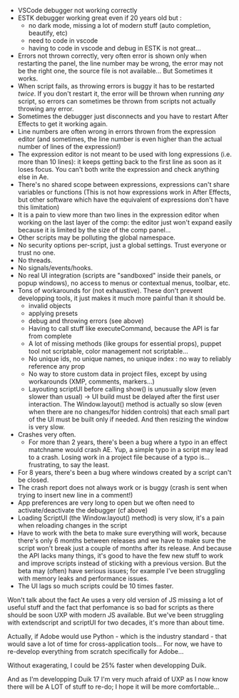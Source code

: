 - VSCode debugger not working correctly
- ESTK debugger working great even if 20 years old but :
    - no dark mode, missing a lot of modern stuff (auto completion, beautify, etc)
    - need to code in vscode
    - having to code in vscode and debug in ESTK is not great...
- Errors not thrown correctly, very often error is shown only when restarting the panel, the line number may be wrong, the error may not be the right one, the source file is not available... But Sometimes it works.
- When script fails, as throwing errors is buggy it has to be restarted *twice*. If you don't restart it, the error will be thrown when running *any* script, so errors can sometimes be thrown from scripts not actually throwing any error.
- Sometimes the debugger just disconnects and you have to restart After Effects to get it working again.
- Line numbers are often wrong in errors thrown from the expression editor (and sometimes, the line number is even higher than the actual number of lines of the expression!)
- The expression editor is not meant to be used with long expressions (i.e. more than 10 lines): it keeps getting back to the first line as soon as it loses focus. You can't both write the expression and check anything else in Ae.
- There's no shared scope between expressions, expressions can't share variables or functions (This is not how expressions work in After Effects, but other software which have the equivalent of expressions don't have this limitation)
- It is a pain to view more than two lines in the expression editor when working on the last layer of the comp: the editor just won't expand easily because it is limited by the size of the comp panel...
- Other scripts may be polluting the global namespace.
- No security options per-script, just a global settings. Trust everyone or trust no one.
- No threads.
- No signals/events/hooks.
- No real UI integration (scripts are "sandboxed" inside their panels, or popup windows), no access to menus or contextual menus, toolbar, etc.
- Tons of workarounds for (not exhaustive). These don't prevent developping tools, it just makes it much more painful than it should be.
    - invalid objects
    - applying presets
    - debug and throwing errors (see above)
    - Having to call stuff like executeCommand, because the API is far from complete
    - A lot of missing methods (like groups for essential props), puppet tool not scriptable, color management not scriptable...
    - No unique ids, no unique names, no unique index : no way to reliably reference any prop
    - No way to store custom data in project files, except by using workarounds (XMP, comments, markers...)
    - Layouting scriptUI before calling show() is unusually slow (even slower than usual) -> UI build must be delayed after the first user interaction. The Window.layout() method is actually so slow (even when there are no changes/for hidden controls) that each small part of the UI must be built only if needed. And then resizing the window is very slow.
- Crashes very often.
    - For more than 2 years, there's been a bug where a typo in an effect matchname would crash AE. Yup, a simple typo in a script may lead to a crash. Losing work in a project file because of a typo is... frustrating, to say the least.
- For 8 years, there's been a bug where windows created by a script can't be closed.
- The crash report does not always work or is buggy (crash is sent when trying to insert new line in a comment!)
- App preferences are very long to open but we often need to activate/deactivate the debugger (cf above)
- Loading ScriptUI (the Window.layout() method) is very slow, it's a pain when reloading changes in the script
- Have to work with the beta to make sure everything will work, because there's only 6 months between releases and we have to make sure the script won't break just a couple of months after its release. And because the API lacks many things, it's good to have the few new stuff to work and improve scripts instead of sticking with a previous version. But the beta may (often) have serious issues; for example I've been struggling with memory leaks and performance issues.
- The UI lags so much scripts could be 10 times faster.

Won't talk about the fact Ae uses a very old version of JS missing a lot of useful stuff and the fact that perfomance is so bad for scripts as there should be soon UXP with modern JS available. But we've been struggling with extendscript and scriptUI for two decades, it's more than about time.

Actually, if Adobe would use Python - which is the industry standard - that would save a lot of time for cross-application tools... For now, we have to re-develop everything from scratch specifically for Adobe...

Without exagerating, I could be 25% faster when developping Duik.

And as I'm developping Duik 17 I'm very much afraid of UXP as I now know there will be A LOT of stuff to re-do; I hope it will be more comfortable...